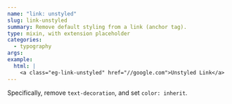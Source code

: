 ```yaml
---
name: "link: unstyled"
slug: link-unstyled
summary: Remove default styling from a link (anchor tag).
type: mixin, with extension placeholder
categories:
  - typography
args:
example:
  html: |
    <a class="eg-link-unstyled" href="//google.com">Unstyled Link</a>
---
```


Specifically, remove `text-decoration`, and set `color: inherit`.
